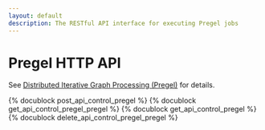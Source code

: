 ```yaml
---
layout: default
description: The RESTful API interface for executing Pregel jobs
---
```

# Pregel HTTP API

See [Distributed Iterative Graph Processing (Pregel)](../graphs-pregel.html)
for details.

{% docublock post_api_control_pregel %}
{% docublock get_api_control_pregel_pregel %}
{% docublock get_api_control_pregel %}
{% docublock delete_api_control_pregel_pregel %}
